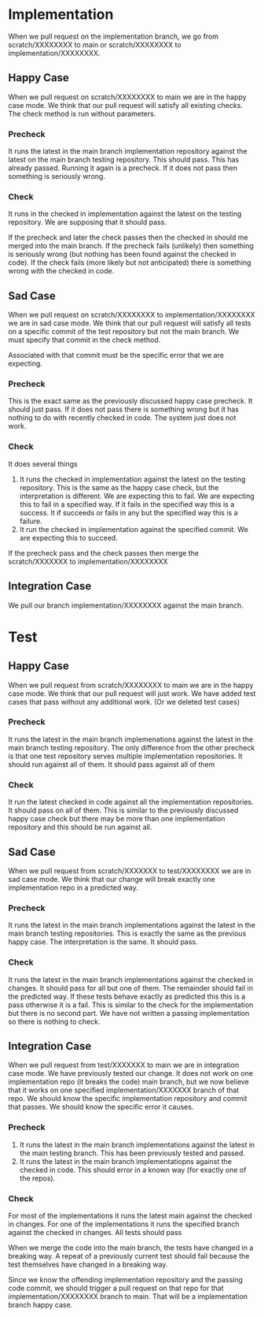
# Implementation

When we pull request on the implementation branch, we go from scratch/XXXXXXXX to main or scratch/XXXXXXXX to implementation/XXXXXXXX.

## Happy Case

When we pull request on scratch/XXXXXXXX to main we are in the happy case mode.
We think that our pull request will satisfy all existing checks.
The check method is run without parameters.
### Precheck
It runs the latest in the main branch implementation repository against the latest on the main branch testing repository.
This should pass.
This has already passed.
Running it again is a precheck.
If it does not pass then something is seriously wrong.

### Check
It runs in the checked in implementation against the latest on the testing repository.
We are supposing that it should pass.

If the precheck and later the check passes then the checked in should me merged into the main branch.
If the precheck fails (unlikely) then something is seriously wrong (but nothing has been found against the checked in code).
If the check fails (more likely but not anticipated) there is something wrong with the checked in code.

## Sad Case

When we pull request on scratch/XXXXXXXX to implementation/XXXXXXXX we are in sad case mode.
We think that our pull request will satisfy all tests on a specific commit of the test repository but not the main branch.
We must specify that commit in the check method.

Associated with that commit must be the specific error that we are expecting.
### Precheck
This is the exact same as the previously discussed happy case precheck.
It should just pass.
If it does not pass there is something wrong but it has nothing to do with recently checked in code.
The system just does not work.

### Check
It does several things
1. It runs the checked in implementation against the latest on the testing repository.  This is the same as the happy case check, but the interpretation is different.  We are expecting this to fail.  We are expecting this to fail in a specified way.  If it fails in the specified way this is a success.  It if succeeds or fails in any but the specified way this is a failure.
2. It run the checked in implementation against the specified commit.  We are expecting this to succeed.

If the precheck pass and the check passes then merge the scratch/XXXXXXX to implementation/XXXXXXXX

## Integration Case
We pull our branch implementation/XXXXXXXX against the main branch.


# Test
## Happy Case
When we pull request from scratch/XXXXXXXX to main we are in the happy case mode.
We think that our pull request will just work.
We have added test cases that pass without any additional work.  (Or we deleted test cases)
### Precheck
It runs the latest in the main branch implemenations against the latest in the main branch testing repository.
The only difference from the other precheck is that one test repository serves multiple implementation repositories.
It should run against all of them.
It should pass against all of them

### Check
It run the latest checked in code against all the implementation repositories.
It should pass on all of them.
This is similar to the previously discussed happy case check but there may be more than one implementation repository and this should be run against all.

## Sad Case
When we pull request from scratch/XXXXXXX to test/XXXXXXXX we are in sad case mode.
We think that our change will break exactly one implementation repo in a predicted way.
### Precheck
It runs the latest in the main branch implementations against the latest in the main branch testing repositories.
This is exactly the same as the previous happy case.
The interpretation is the same.
It should pass.
### Check
It runs the latest in the main branch implementations against the checked in changes.  It should pass for all but one of them.  The remainder should fail in the predicted way.  If these tests behave exactly as predicted this this is a pass otherwise it is a fail.
This is similar to the check for the implementation but there is no second part.
We have not written a passing implementation so there is nothing to check.

## Integration Case
When we pull request from test/XXXXXXX to main we are in integration case mode.
We have previously tested our change.  It does not work on one implementation repo (it breaks the code) main branch, but we now believe that it works on one specified implementation/XXXXXXX branch of that repo.
We should know the specific implementation repository and commit that passes.
We should know the specific error it causes.

### Precheck
1. It runs the latest in the main branch implementations against the latest in the main testing branch.  This has been previously tested and passed.
2. It runs the latest in the main branch implementatiopns against the checked in code.  This should error in a known way (for exactly one of the repos).
### Check
For most of the implementations it runs the latest main against the checked in changes.
For one of the implementations it runs the specified branch against the checked in changes.
All tests should pass

When we merge the code into the main branch, the tests have changed in a breaking way.
A repeat of a previously current test should fail because the test themselves have changed in a breaking way.

Since we know the offending implementation repository and the passing code commit, we should trigger a pull request on that repo for that implementation/XXXXXXXX branch to main.
That will be a implementation branch happy case.